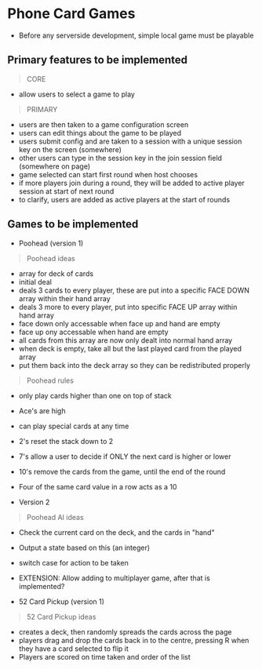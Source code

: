 Phone Card Games
=================================
- Before any serverside development, simple local game must be playable

Primary features to be implemented
---------------------------------
> CORE
- allow users to select a game to play

>PRIMARY
- users are then taken to a game configuration screen
- users can edit things about the game to be played
- users submit config and are taken to a session with a unique session key on the screen (somewhere)
- other users can type in the session key in the join session field (somewhere on page)
- game selected can start first round when host chooses
- if more players join during a round, they will be added to active player session at start of next round
- to clarify, users are added as active players at the start of rounds

Games to be implemented
------------------------------
- Poohead (version 1)

>Poohead ideas
- array for deck of cards
- initial deal
- deals 3 cards to every player, these are put into a specific FACE DOWN array within their hand array
- deals 3 more to every player, put into specific FACE UP array within hand array
- face down only accessable when face up and hand are empty
- face up ony accessable when hand are empty
- all cards from this array are now only dealt into normal hand array
- when deck is empty, take all but the last played card from the played array
- put them back into the deck array so they can be redistributed properly

>Poohead rules
- only play cards higher than one on top of stack
- Ace's are high
- can play special cards at any time
- 2's reset the stack down to 2
- 7's allow a user to decide if ONLY the next card is higher or lower
- 10's remove the cards from the game, until the end of the round
- Four of the same card value in a row acts as a 10

- Version 2

> Poohead AI ideas
- Check the current card on the deck, and the cards in "hand"
- Output a state based on this (an integer)
- switch case for action to be taken
- EXTENSION: Allow adding to multiplayer game, after that is implemented?

- 52 Card Pickup (version 1)

>52 Card Pickup ideas
- creates a deck, then randomly spreads the cards across the page
- players drag and drop the cards back in to the centre, pressing R when they have a card selected to flip it
- Players are scored on time taken and order of the list
